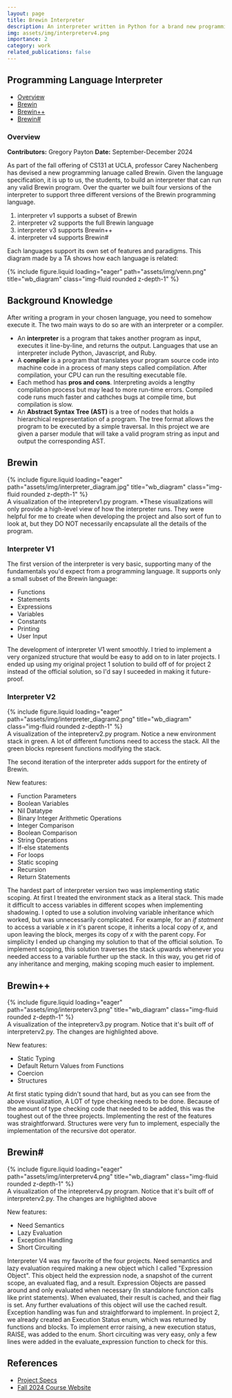 ```yaml
---
layout: page
title: Brewin Interpreter
description: An interpreter written in Python for a brand new programming language called Brewin
img: assets/img/interpreterv4.png
importance: 2
category: work
related_publications: false
---
```


## Programming Language Interpreter
- [Overview](#overview)
- [Brewin](#brewin-v1)
- [Brewin++](#brewin++)
- [Brewin#](#brewin#)

### Overview

**Contributors:** Gregory Payton
**Date:** September-December 2024

As part of the fall offering of CS131 at UCLA, professor Carey Nachenberg has devised a new programming lanuage called Brewin. Given the language specification, it is up to us, the students, to build an interpreter that can run any valid Brewin program. Over the quarter we built four versions of the interpreter to support three different versions of the Brewin programming language.


1. interpreter v1 supports a subset of Brewin
2. interpreter v2 supports the full Brewin language
3. interpreter v3 supports Brewin++
4. interpreter v4 supports Brewin#

Each languages support its own set of features and paradigms. This diagram made by a TA shows how each language is related:

<div class="row">
    <div class="col-sm mt-3 mt-md-0">
        {% include figure.liquid loading="eager" path="assets/img/venn.png" title="wb_diagram" class="img-fluid rounded z-depth-1" %}
    </div>
</div>

## Background Knowledge

After writing a program in your chosen language, you need to somehow execute it. The two main ways to do so are with an interpreter or a compiler.

- An **interpreter** is a program that takes another program as input, executes it line-by-line, and returns the output. Languages that use an interpreter include Python, Javascript, and Ruby.
- A **compiler** is a program that translates your program source code into machine code in a process of many steps called compilation. After compilation, your CPU can run the resulting executable file.
- Each method has **pros and cons**. Interpreting avoids a lengthy compilation process but may lead to more run-time errors. Compiled code runs much faster and cathches bugs at compile time, but compilation is slow.
- An **Abstract Syntax Tree (AST)** is a tree of nodes that holds a hierarchical respresentation of a program. The tree format allows the program to be executed by a simple traversal. In this project we are given a parser module that will take a valid program string as input and output the corresponding AST.

## Brewin

<div class="row">
    <div class="col-sm mt-3 mt-md-0">
        {% include figure.liquid loading="eager" path="assets/img/interpreter_diagram.jpg" title="wb_diagram" class="img-fluid rounded z-depth-1" %}
    </div>
</div>
<div class="caption">
    A visualization of the intepreterv1.py program. *These visualizations will only provide a high-level view of how the interpreter runs. They were helpful for me to create when developing the project and also sort of fun to look at, but they DO NOT necessarily encapsulate all the details of the program.
</div>

### Interpreter V1

The first version of the interpreter is very basic, supporting many of the fundamentals you'd expect from a programming language. It supports only a small subset of the Brewin language:

- Functions
- Statements
- Expressions
- Variables 
- Constants
- Printing
- User Input

The development of interpreter V1 went smoothly. I tried to implement a very organized structure that would be easy to add on to in later projects. I ended up using my original project 1 solution to build off of for project 2 instead of the official solution, so I'd say I suceeded in making it future-proof.

### Interpreter V2

<div class="row">
    <div class="col-sm mt-3 mt-md-0">
        {% include figure.liquid loading="eager" path="assets/img/interpreter_diagram2.png" title="wb_diagram" class="img-fluid rounded z-depth-1" %}
    </div>
</div>
<div class="caption">
    A visualization of the intepreterv2.py program. Notice a new environment stack in green. A lot of different functions need to access the stack. All the green blocks represent functions modifying the stack.
</div>

The second iteration of the interpreter adds support for the entirety of Brewin. 

New features:

-  Function Parameters
-  Boolean Variables
-  Nil Datatype
-  Binary Integer Arithmetic Operations
-  Integer Comparison
-  Boolean Comparison
-  String Operations
-  If-else statements
-  For loops
-  Static scoping
-  Recursion
-  Return Statements

The hardest part of interpreter version two was implementing static scoping. At first I treated the environment stack as a literal stack. This made it difficult to access variables in different scopes when implementing shadowing. I opted to use a solution involving variable inheritance which worked, but was unnecessarily complicated. For example, for an *if statment* to access a variable *x* in it's parent scope, it inherits a local copy of *x*, and upon leaving the block, merges its copy of *x* with the parent copy. For simplicity I ended up changing my solution to that of the official solution. To implement scoping, this solution traverses the stack upwards whenever you needed access to a variable further up the stack. In this way, you get rid of any inheritance and merging, making scoping much easier to implement.

## Brewin++

<div class="row">
    <div class="col-sm mt-3 mt-md-0">
        {% include figure.liquid loading="eager" path="assets/img/interpreterv3.png" title="wb_diagram" class="img-fluid rounded z-depth-1" %}
    </div>
</div>
<div class="caption">
    A visualization of the intepreterv3.py program. Notice that it's built off of interpreterv2.py. The changes are highlighted above.
</div>

New features:

- Static Typing
- Default Return Values from Functions
- Coercion
- Structures

At first static typing didn't sound that hard, but as you can see from the above visualization, A LOT of type checking needs to be done. Because of the amount of type checking code that needed to be added, this was the toughest out of the three projects. Implementing the rest of the features was straightforward. Structures were very fun to implement, especially the implementation of the recursive dot operator.

## Brewin#

<div class="row">
    <div class="col-sm mt-3 mt-md-0">
        {% include figure.liquid loading="eager" path="assets/img/interpreterv4.png" title="wb_diagram" class="img-fluid rounded z-depth-1" %}
    </div>
</div>

<div class="caption">
    A visualization of the intepreterv4.py program. Notice that it's built off of interpreterv2.py. The changes are highlighted above
</div>

New features:

- Need Semantics
- Lazy Evaluation
- Exception Handling
- Short Circuiting

Interpreter V4 was my favorite of the four projects. Need semantics and lazy evaluation required making a new object which I called "Expression Object". This object held the expression node, a snapshot of the current scope, an evaluated flag, and a result. Expression Objects are passed around and only evaluated when necessary (In standalone function calls like print statements). When evaluated, their result is cached, and their flag is set. Any further evaluations of this object will use the cached result. Exception handling was fun and straightforward to implement. In project 2, we already created an Execution Status enum, which was returned by functions and blocks. To implement error raising, a new execution status, RAISE, was added to the enum. Short circuiting was very easy, only a few lines were added in the evaluate_expression function to check for this.


## References
- [Project Specs](https://ucla-cs-131.github.io/fall-24-website/projects/)
- [Fall 2024 Course Website](https://ucla-cs-131.github.io/fall-24-website/)
